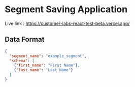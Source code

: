 # Segment Saving Application

Live link : https://customer-labs-react-test-beta.vercel.app/

## Data Format


```json
{
  "segment_name": "example_segment",
  "schema": [
    {"first_name": "First Name"},
    {"last_name": "Last Name"}
  ]
}
```